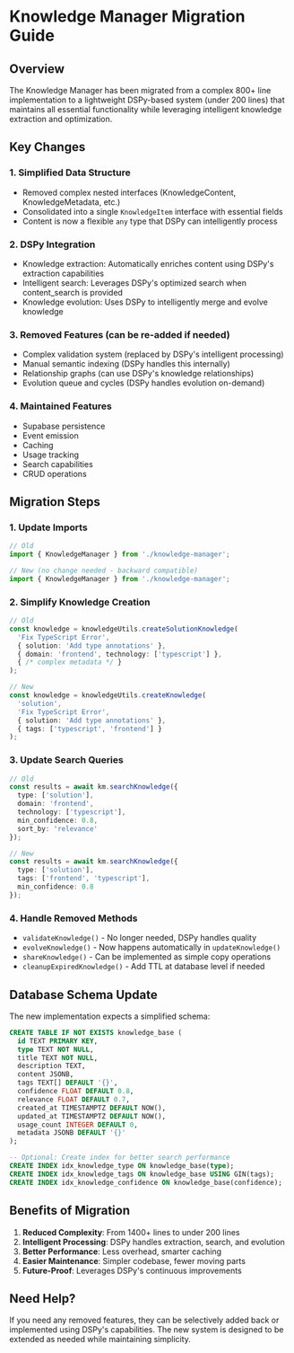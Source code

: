 # Knowledge Manager Migration Guide

## Overview
The Knowledge Manager has been migrated from a complex 800+ line implementation to a lightweight DSPy-based system (under 200 lines) that maintains all essential functionality while leveraging intelligent knowledge extraction and optimization.

## Key Changes

### 1. Simplified Data Structure
- Removed complex nested interfaces (KnowledgeContent, KnowledgeMetadata, etc.)
- Consolidated into a single `KnowledgeItem` interface with essential fields
- Content is now a flexible `any` type that DSPy can intelligently process

### 2. DSPy Integration
- Knowledge extraction: Automatically enriches content using DSPy's extraction capabilities
- Intelligent search: Leverages DSPy's optimized search when content_search is provided
- Knowledge evolution: Uses DSPy to intelligently merge and evolve knowledge

### 3. Removed Features (can be re-added if needed)
- Complex validation system (replaced by DSPy's intelligent processing)
- Manual semantic indexing (DSPy handles this internally)
- Relationship graphs (can use DSPy's knowledge relationships)
- Evolution queue and cycles (DSPy handles evolution on-demand)

### 4. Maintained Features
- Supabase persistence
- Event emission
- Caching
- Usage tracking
- Search capabilities
- CRUD operations

## Migration Steps

### 1. Update Imports
```typescript
// Old
import { KnowledgeManager } from './knowledge-manager';

// New (no change needed - backward compatible)
import { KnowledgeManager } from './knowledge-manager';
```

### 2. Simplify Knowledge Creation
```typescript
// Old
const knowledge = knowledgeUtils.createSolutionKnowledge(
  'Fix TypeScript Error',
  { solution: 'Add type annotations' },
  { domain: 'frontend', technology: ['typescript'] },
  { /* complex metadata */ }
);

// New
const knowledge = knowledgeUtils.createKnowledge(
  'solution',
  'Fix TypeScript Error',
  { solution: 'Add type annotations' },
  { tags: ['typescript', 'frontend'] }
);
```

### 3. Update Search Queries
```typescript
// Old
const results = await km.searchKnowledge({
  type: ['solution'],
  domain: 'frontend',
  technology: ['typescript'],
  min_confidence: 0.8,
  sort_by: 'relevance'
});

// New
const results = await km.searchKnowledge({
  type: ['solution'],
  tags: ['frontend', 'typescript'],
  min_confidence: 0.8
});
```

### 4. Handle Removed Methods
- `validateKnowledge()` - No longer needed, DSPy handles quality
- `evolveKnowledge()` - Now happens automatically in `updateKnowledge()`
- `shareKnowledge()` - Can be implemented as simple copy operations
- `cleanupExpiredKnowledge()` - Add TTL at database level if needed

## Database Schema Update
The new implementation expects a simplified schema:

```sql
CREATE TABLE IF NOT EXISTS knowledge_base (
  id TEXT PRIMARY KEY,
  type TEXT NOT NULL,
  title TEXT NOT NULL,
  description TEXT,
  content JSONB,
  tags TEXT[] DEFAULT '{}',
  confidence FLOAT DEFAULT 0.8,
  relevance FLOAT DEFAULT 0.7,
  created_at TIMESTAMPTZ DEFAULT NOW(),
  updated_at TIMESTAMPTZ DEFAULT NOW(),
  usage_count INTEGER DEFAULT 0,
  metadata JSONB DEFAULT '{}'
);

-- Optional: Create index for better search performance
CREATE INDEX idx_knowledge_type ON knowledge_base(type);
CREATE INDEX idx_knowledge_tags ON knowledge_base USING GIN(tags);
CREATE INDEX idx_knowledge_confidence ON knowledge_base(confidence);
```

## Benefits of Migration
1. **Reduced Complexity**: From 1400+ lines to under 200 lines
2. **Intelligent Processing**: DSPy handles extraction, search, and evolution
3. **Better Performance**: Less overhead, smarter caching
4. **Easier Maintenance**: Simpler codebase, fewer moving parts
5. **Future-Proof**: Leverages DSPy's continuous improvements

## Need Help?
If you need any removed features, they can be selectively added back or implemented using DSPy's capabilities. The new system is designed to be extended as needed while maintaining simplicity.